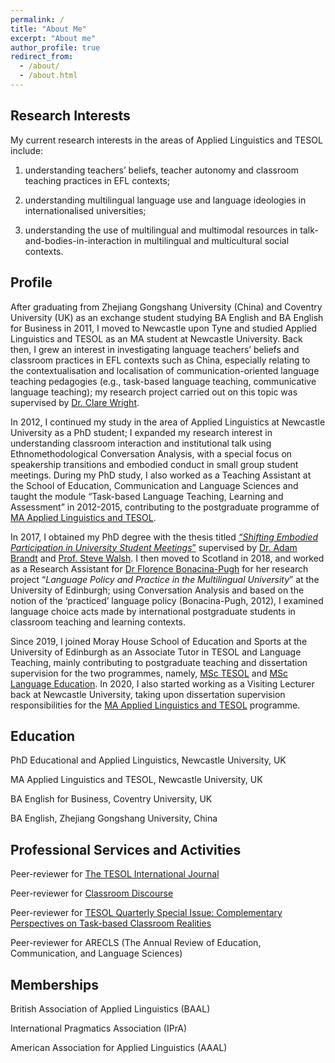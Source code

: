 ```yaml
---
permalink: /
title: "About Me"
excerpt: "About me"
author_profile: true
redirect_from: 
  - /about/
  - /about.html
---
```


Research Interests
------

My current research interests in the areas of Applied Linguistics and TESOL include: 

1) understanding teachers’ beliefs, teacher autonomy and classroom teaching practices in EFL contexts; 

2) understanding multilingual language use and language ideologies in internationalised universities; 

3) understanding the use of multilingual and multimodal resources in talk-and-bodies-in-interaction in multilingual and multicultural social contexts.

Profile
------

After graduating from Zhejiang Gongshang University (China) and Coventry University (UK) as an exchange student studying BA English and BA English for Business in 2011, I moved to Newcastle upon Tyne and studied Applied Linguistics and TESOL as an MA student at Newcastle University. Back then, I grew an interest in investigating language teachers’ beliefs and classroom practices in EFL contexts such as China, especially relating to the contextualisation and localisation of communication-oriented language teaching pedagogies (e.g., task-based language teaching, communicative language teaching); my research project carried out on this topic was supervised by [Dr. Clare Wright](https://ahc.leeds.ac.uk/languages/staff/1258/dr-clare-wright).

In 2012, I continued my study in the area of Applied Linguistics at Newcastle University as a PhD student; I expanded my research interest in understanding classroom interaction and institutional talk using Ethnomethodological Conversation Analysis, with a special focus on speakership transitions and embodied conduct in small group student meetings. During my PhD study, I also worked as a Teaching Assistant at the School of Education, Communication and Language Sciences and taught the module “Task-based Language Teaching, Learning and Assessment” in 2012-2015, contributing to the postgraduate programme of [MA Applied Linguistics and TESOL](https://www.ncl.ac.uk/postgraduate/courses/degrees/applied-linguistics-tesol-ma/#profile).

In 2017, I obtained my PhD degree with the thesis titled [<i>“Shifting Embodied Participation in University Student Meetings</i>”](https://theses.ncl.ac.uk/jspui/handle/10443/3864) supervised by [Dr. Adam Brandt](https://www.ncl.ac.uk/ecls/staff/profile/adambrandt.html#background) and [Prof. Steve Walsh](https://www.ncl.ac.uk/ecls/staff/profile/stevewalsh.html#background). I then moved to Scotland in 2018, and worked as a Research Assistant for [Dr Florence Bonacina-Pugh](https://www.ed.ac.uk/profile/florence-bonacina-pugh) for her research project “<i>Language Policy and Practice in the Multilingual University</i>” at the University of Edinburgh; using Conversation Analysis and based on the notion of the ‘practiced’ language policy (Bonacina-Pugh, 2012), I examined language choice acts made by international postgraduate students in classroom teaching and learning contexts.

Since 2019, I joined Moray House School of Education and Sports at the University of Edinburgh as an Associate Tutor in TESOL and Language Teaching, mainly contributing to postgraduate teaching and dissertation supervision for the two programmes, namely, [MSc TESOL](https://www.ed.ac.uk/education/graduate-school/taught-degrees/tesol) and [MSc Language Education](https://www.ed.ac.uk/education/graduate-school/taught-degrees/language-education). In 2020, I also started working as a Visiting Lecturer back at Newcastle University, taking upon dissertation supervision responsibilities for the [MA Applied Linguistics and TESOL](https://www.ncl.ac.uk/postgraduate/courses/degrees/applied-linguistics-tesol-ma/#profile) programme.


Education
------
PhD Educational and Applied Linguistics, Newcastle University, UK

MA Applied Linguistics and TESOL, Newcastle University, UK

BA English for Business, Coventry University, UK

BA English, Zhejiang Gongshang University, China


Professional Services and Activities
------
Peer-reviewer for [The TESOL International Journal](https://www.tesol-international-journal.com/)

Peer-reviewer for [Classroom Discourse](https://www.tandfonline.com/toc/rcdi20/current)

Peer-reviewer for [TESOL Quarterly Special Issue: Complementary Perspectives on Task-based Classroom Realities](https://onlinelibrary.wiley.com/toc/15457249/51/3)

Peer-reviewer for ARECLS (The Annual Review of Education, Communication, and Language Sciences)


Memberships
------
British Association of Applied Linguistics (BAAL)

International Pragmatics Association (IPrA)

American Association for Applied Linguistics (AAAL)



